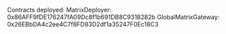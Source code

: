   Contracts deployed:
  MatrixDeployer: 0x86AFF9fDE176247fA09Dc8f1b691DB8C9318282b
  GlobalMatrixGateway: 0x26EBbDA4c2ee4C7f8FD83D2df1a35247F0Ec18C3
